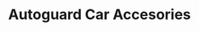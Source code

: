 ---
title: "Autoguard Car Accesories"
url: /makati/autoguard-car-accesories/
shop: Autowerkstatt
---